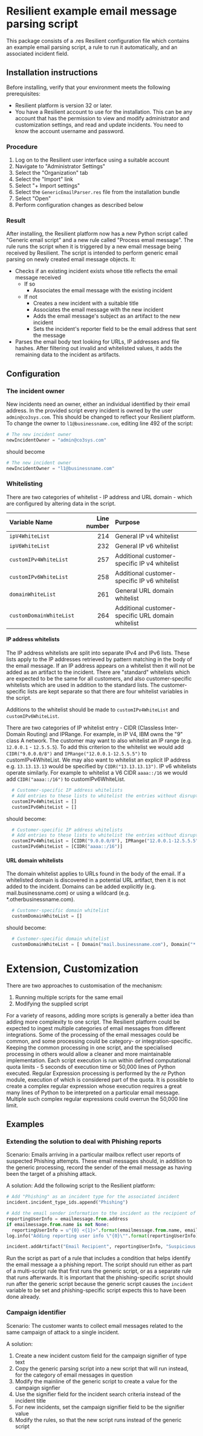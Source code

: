 # Resilient example email message parsing script
This package consists of a .res Resilient configuration file which contains an example email parsing script, a rule to run it automatically, and an associated incident field.

## Installation instructions

Before installing, verify that your environment meets the following prerequisites:
* Resilient platform is version 32 or later. 
* You have a Resilient account to use for the installation. This can be any account that has the permission to view and modify administrator and customization settings, and read and update incidents. You need to know the account username and password.

### Procedure

1. Log on to the Resilient user interface using a suitable account
1. Navigate to "Administrator Settings"
1. Select the "Organization" tab
1. Select the "Import" link
1. Select "+ Import settings"
1. Select the `GenericEmailParser.res` file from the installation bundle
1. Select "Open"
1. Perform configuration changes as described below

### Result
After installing, the Resilient platform now has a new Python script called "Generic email script" and a new rule called "Process email message". The rule runs the script when it is triggered by a new email message being received by Resilient. The script is intended to perform generic email parsing on newly created email message objects. It:
* Checks if an existing incident exists whose title reflects the email message received
  * If so
    * Associates the email message with the existing incident
  * If not
    * Creates a new incident with a suitable title 
    * Associates the email message with the new incident
    * Adds the email message's subject as an artifact to the new incident
    * Sets the incident's reporter field to be the email address that sent the message
* Parses the email body text looking for URLs, IP addresses and file hashes. After filtering out invalid and whitelisted values, it adds the remaining data to the incident as artifacts.

## Configuration
### The incident owner
New incidents need an owner, either an individual identified by their email address. In the provided script every incident is owned by the user `admin@co3sys.com`. This should be changed to reflect your Resilient platform. To change the owner to `l1@businessname.com`, editing line 492 of the script:

```python
# The new incident owner
newIncidentOwner = "admin@co3sys.com"
```
should become
```python
# The new incident owner
newIncidentOwner = "l1@businessname.com"
```

### Whitelisting
There are two categories of whitelist - IP address and URL domain - which are configured by altering data in the script.

| Variable Name | Line number | Purpose |
|:------------- | -----------:|:------- | 
| `ipV4WhiteList` | 214 | General IP v4 whitelist |
| `ipV6WhiteList` | 232 | General IP v6 whitelist |
| `customIPv4WhiteList` | 257 | Additional customer-specific IP v4 whitelist |
| `customIPv6WhiteList` | 258 | Additional customer-specific IP v6 whitelist |
| `domainWhiteList` | 261 | General URL domain whitelist |
| `customDomainWhiteList` | 264 | Additional customer-specific URL domain whitelist |

#### IP address whitelists
The IP address whitelists are split into separate IPv4 and IPv6 lists. These lists apply to the IP addresses retrieved by pattern matching in the body of the email message. If an IP address appears on a whitelist then it will not be added as an artifact to the incident. There are "standard" whitelists which are expected to be the same for all customers, and also customer-specific whitelists which are used in addition to the standard lists. The customer-specific lists are kept separate so that there are four whitelist variables in the script.

Additions to the whitelist should be made to `customIPv4WhiteList` and `customIPv6WhiteList`.

There are two categories of IP whitelist entry - CIDR (Classless Inter-Domain Routing) and IPRange. For example, in IP V4, IBM owns the "9" class A network. The customer may want to also whitelist an IP range (e.g. `12.0.0.1` - `12.5.5.5`).  To add this criterion to the whitelist we would add `CIDR("9.0.0.0/8")` and `IPRange("12.0.0.1-12.5.5.5")` to customIPv4WhiteList. We may also want to whitelist an explicit IP address e.g. `13.13.13.13` would be specified by `CIDR("13.13.13.13")`. IP v6 whitelists operate similarly. For example to whitelist a V6 CIDR `aaaa::/16` we would add `CIDR("aaaa::/16")` to customIPv6WhiteList.

```python
  # Customer-specific IP address whitelists
  # Add entries to these lists to whitelist the entries without disrupting the standard set above
  customIPv4WhiteList = []
  customIPv6WhiteList = []
```
should become:
```python
  # Customer-specific IP address whitelists
  # Add entries to these lists to whitelist the entries without disrupting the standard set above
  customIPv4WhiteList = [CIDR("9.0.0.0/8"), IPRange("12.0.0.1-12.5.5.5"), CIDR("13.13.13.13")]
  customIPv6WhiteList = [CIDR("aaaa::/16")]
```

#### URL domain whitelists
The domain whitelist applies to URLs found in the body of the email. If a whitelisted domain is discovered in a potential URL artifact, then it is not added to the incident. Domains can be added explicitly (e.g. mail.businessname.com) or using a wildcard (e.g. *.otherbusinessname.com).

```python
  # Customer-specific domain whitelist
  customDomainWhiteList = []
```
should become:
```python
  # Customer-specific domain whitelist
  customDomainWhiteList = [ Domain("mail.businessname.com"), Domain("*.otherbusinessname.com") ]
```

# Extension, Customization
There are two approaches to customisation of the mechanism:
1. Running multiple scripts for the same email
1. Modifying the supplied script

For a variety of reasons, adding more scripts is generally a better idea than adding more complexity to one script. The Resilient platform could be expected to ingest multiple categories of email messages from different integrations. Some of the processing of the email messages could be common, and some processing could be category- or integration-specific. Keeping the common processing in one script, and the specialised processing in others would allow a cleaner and more maintainable implementation.
Each script execution is run within defined computational quota limits - 5 seconds of execution time or 50,000 lines of Python executed. Regular Expression processing is performed by the _re_ Python module, execution of which is considered part of the quota. It is possible to create a complex regular expression whose execution requires a great many lines of Python to be interpreted on a particular email message. Multiple such complex regular expressions could overrun the 50,000 line limit.

## Examples
### Extending the solution to deal with Phishing reports
Scenario: Emails arriving in a particular mailbox reflect user reports of suspected Phishing attempts. These email messages should, in addition to the generic processing, record the sender of the email message as having been the target of a phishing attack.

A solution:
Add the following script to the Resilient platform:
```python
# Add "Phishing" as an incident type for the associated incident
incident.incident_type_ids.append("Phishing") 

# Add the email sender information to the incident as the recipient of the phishing attempt
reportingUserInfo = emailmessage.from.address
if emailmessage.from.name is not None:
  reportingUserInfo = u"{0} <{1}>".format(emailmessage.from.name, emailmessage.from.address)
log.info("Adding reporting user info \"{0}\"".format(reportingUserInfo))

incident.addArtifact("Email Recipient", reportingUserInfo, "Suspicious email recipient name")
```
Run the script as part of a rule that includes a condition that helps identify the email message a a phishing report. The script should run either as part of a multi-script rule that first runs the generic script, or as a separate rule that runs afterwards. It is important that the phishing-specific script should run after the generic script because the generic script causes the `incident` variable to be set and phishing-specific script expects this to have been done already.

### Campaign identifier
Scenario: The customer wants to collect email messages related to the same campaign of attack to a single incident.

A solution:
1. Create a new incident custom field for the campaign signifier of type text
1. Copy the generic parsing script into a new script that will run instead, for the category of email messages in question
1. Modify the mainline of the generic script to create a value for the campaign signfier
1. Use the signifier field for the incident search criteria instead of the incident title
1. For new incidents, set the campaign signifier field to be the signifier value
1. Modify the rules, so that the new script runs instead of the generic script